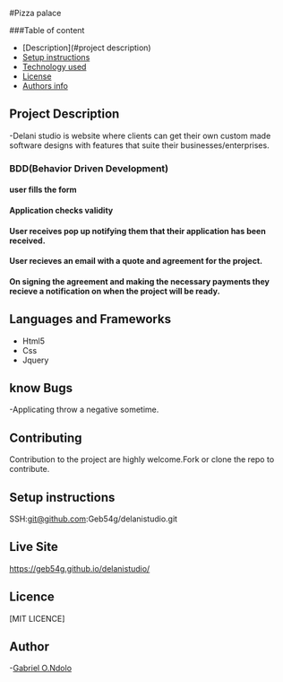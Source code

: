 #Pizza palace

###Table of content

- [Description](#project description)
- [Setup instructions](#setup-instructions)
- [Technology used](#language-and-frameworks)
- [License](#license)
- [Authors info](#Author)

## Project Description

-Delani studio is website where clients can get their own custom made software designs with features that suite their businesses/enterprises.

### BDD(Behavior Driven Development)

#### user fills the form

#### Application checks validity

#### User receives pop up notifying them that their application has been received.

#### User recieves an email with a quote and agreement for the project.

#### On signing the agreement and making the necessary payments they recieve a notification on when the project will be ready.

## Languages and Frameworks

- Html5
- Css
- Jquery

## know Bugs

-Applicating throw a negative sometime.

## Contributing

Contribution to the project are highly welcome.Fork or clone the repo to contribute.

## Setup instructions

SSH:git@github.com:Geb54g/delanistudio.git

## Live Site

https://geb54g.github.io/delanistudio/

## Licence

[MIT LICENCE]

## Author

-[Gabriel O.Ndolo](https://github.com/Geb54g)
